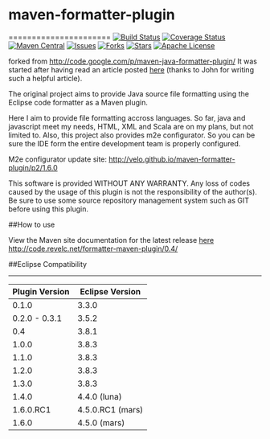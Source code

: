 # maven-formatter-plugin
======================
[![Build Status](https://travis-ci.org/velo/maven-formatter-plugin.svg?branch=master)](https://travis-ci.org/velo/maven-formatter-plugin?branch=master) 
[![Coverage Status](https://coveralls.io/repos/velo/maven-formatter-plugin/badge.svg?branch=master)](https://coveralls.io/r/velo/maven-formatter-plugin?branch=master)  
[![Maven Central](https://maven-badges.herokuapp.com/maven-central/com.marvinformatics.formatter/formatter-maven-plugin/badge.svg)](https://maven-badges.herokuapp.com/maven-central/com.marvinformatics.formatter/formatter-maven-plugin/) 
[![Issues](https://img.shields.io/github/issues/velo/maven-formatter-plugin.svg)](https://github.com/velo/maven-formatter-plugin/issues) 
[![Forks](https://img.shields.io/github/forks/velo/maven-formatter-plugin.svg)](https://github.com/velo/maven-formatter-plugin/network) 
[![Stars](https://img.shields.io/github/stars/velo/maven-formatter-plugin.svg)](https://github.com/velo/maven-formatter-plugin/stargazers)
[![Apache License](http://img.shields.io/badge/license-ASL-blue.svg)](https://github.com/velo/maven-formatter-plugin/blob/master/license.txt)

forked from http://code.google.com/p/maven-java-formatter-plugin/
It was started after having read an article posted [here][1] (thanks to John for writing such a helpful article).

The original project aims to provide Java source file formatting using the Eclipse code formatter as a Maven plugin.  

Here I aim to provide file formatting accross languages.  So far, java and javascript meet my needs, HTML, XML and Scala are on my plans, but not limited to.
Also, this project also provides m2e configurator.  So you can be sure the IDE form the entire development team is properly configured.

M2e configurator update site:
http://velo.github.io/maven-formatter-plugin/p2/1.6.0


This software is provided WITHOUT ANY WARRANTY.  Any loss of codes caused by the usage of this plugin is not
the responsibility of the author(s).  Be sure to use some source repository management system such as GIT
before using this plugin.

##How to use

View the Maven site documentation for the latest release [here](http://code.revelc.net/formatter-maven-plugin/)
http://code.revelc.net/formatter-maven-plugin/0.4/

##Eclipse Compatibility

-------------------------------------
Plugin Version	| Eclipse Version
--------------  | ---------------
0.1.0           |	3.3.0
0.2.0 - 0.3.1   |	3.5.2
0.4             |	3.8.1 
1.0.0           |	3.8.3
1.1.0           |	3.8.3
1.2.0           |	3.8.3
1.3.0           |	3.8.3
1.4.0           |	4.4.0 (luna)
1.6.0.RC1       |	4.5.0.RC1 (mars)
1.6.0       	|	4.5.0 (mars)

[1]: http://ssscripting.wordpress.com/2009/06/10/how-to-use-the-eclipse-code-formatter-from-your-code/
